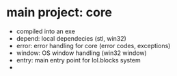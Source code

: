 # main project: core
- compiled into an exe
- depend: local dependecies (stl, win32)
- error: error handling for core (error codes, exceptions)
- window: OS window handling (win32 window)
- entry: main entry point for lol.blocks system
- 



